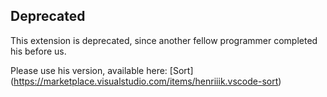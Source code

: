 ## Deprecated
This extension is deprecated, since another fellow programmer completed his before us.

Please use his version, available here: [Sort] (https://marketplace.visualstudio.com/items/henriiik.vscode-sort)
